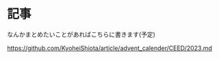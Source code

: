 # 記事
なんかまとめたいことがあればこちらに書きます(予定)

https://github.com/KyoheiShiota/article/advent_calender/CEED/2023.md
